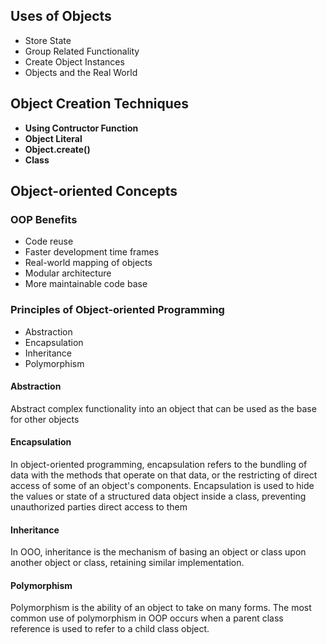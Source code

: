 ## Uses of Objects

- Store State
- Group Related Functionality
- Create Object Instances
- Objects and the Real World

## Object Creation Techniques

- **Using Contructor Function**
- **Object Literal**
- **Object.create()**
- **Class**

## Object-oriented Concepts

### OOP Benefits

- Code reuse
- Faster development time frames
- Real-world mapping of objects
- Modular architecture
- More maintainable code base

### Principles of Object-oriented Programming

- Abstraction
- Encapsulation
- Inheritance
- Polymorphism

#### Abstraction

Abstract complex functionality into an object that can be used as the base for other objects

#### Encapsulation

In object-oriented programming, encapsulation refers to the bundling of data with the methods that operate on that data, or the restricting of direct access of some of an object's components. Encapsulation is used to hide the values or state of a structured data object inside a class, preventing unauthorized parties direct access to them

#### Inheritance

In OOO, inheritance is the mechanism of basing an object or class upon another object or class, retaining similar implementation.

#### Polymorphism

Polymorphism is the ability of an object to take on many forms. The most common use of polymorphism in OOP occurs when a parent class reference is used to refer to a child class object.
